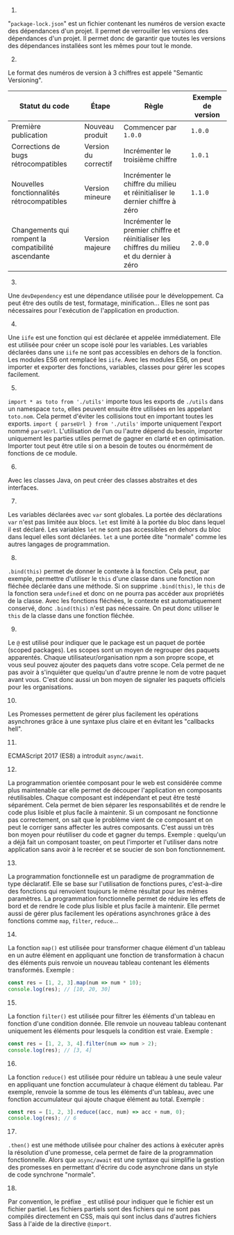 1.
"`package-lock.json`" est un fichier contenant les numéros de version exacte des dépendances d'un projet. Il permet de verrouiller les versions des dépendances d'un projet. Il permet donc de garantir que toutes les versions des dépendances installées sont les mêmes pour tout le monde.

2.
Le format des numéros de version à 3 chiffres est appelé "Semantic Versioning". 

| Statut du code                            | Étape        | Règle                                         | Exemple de version |
|-------------------------------------------|--------------|-----------------------------------------------|--------------------|
| Première publication                      | Nouveau produit | Commencer par `1.0.0`                        | `1.0.0`              |
| Corrections de bugs rétrocompatibles | Version du correctif| Incrémenter le troisième chiffre          | `1.0.1`              |
| Nouvelles fonctionnalités rétrocompatibles | Version mineure | Incrémenter le chiffre du milieu et réinitialiser le dernier chiffre à zéro | `1.1.0`              |
| Changements qui rompent la compatibilité ascendante | Version majeure | Incrémenter le premier chiffre et réinitialiser les chiffres du milieu et du dernier à zéro | `2.0.0`              |

3.
Une `devDependency` est une dépendance utilisée pour le développement. Ca peut être des outils de test, formatage, minification... Elles ne sont pas nécessaires pour l'exécution de l'application en production.

4.
Une `iife` est une fonction qui est déclarée et appelée immédiatement. Elle est utilisée pour créer un scope isolé pour les variables. Les variables déclarées dans une `iife` ne sont pas accessibles en dehors de la fonction. 
Les modules ES6 ont remplacé les `iife`. Avec les modules ES6, on peut importer et exporter des fonctions, variables, classes pour gérer les scopes facilement.

5.
`import * as toto from './utils'` importe tous les exports de `./utils` dans un namespace `toto`, elles peuvent ensuite être utilisées en les appelant `toto.nom`. Cela permet d'éviter les collisions tout en important toutes les exports. `import { parseUrl } from './utils'` importe uniquement l'export nommé `parseUrl`.
L'utilisation de l'un ou l'autre dépend du besoin, importer uniquement les parties utiles permet de gagner en clarté et en optimisation. Importer tout peut être utile si on a besoin de toutes ou énormément de fonctions de ce module.

6.
Avec les classes Java, on peut créer des classes abstraites et des interfaces.

7.
Les variables déclarées avec `var` sont globales. La portée des déclarations `var` n'est pas limitée aux blocs.
`let` est limité à la portée du bloc dans lequel il est déclaré. Les variables `let` ne sont pas accessibles en dehors du bloc dans lequel elles sont déclarées. `let` a une portée dite "normale" comme les autres langages de programmation.

8.
`.bind(this)` permet de donner le contexte à la fonction. Cela peut, par exemple, permettre d'utiliser le `this` d'une classe dans une fonction non fléchée déclarée dans une méthode. Si on supprime `.bind(this)`, le `this` de la fonction sera `undefined` et donc on ne pourra pas accéder aux propriétés de la classe. Avec les fonctions fléchées, le contexte est automatiquement conservé, donc `.bind(this)` n'est pas nécessaire. On peut donc utiliser le `this` de la classe dans une fonction fléchée.

9.
Le `@` est utilisé pour indiquer que le package est un paquet de portée (scoped packages). Les scopes sont un moyen de regrouper des paquets apparentés. Chaque utilisateur/organisation npm a son propre scope, et vous seul pouvez ajouter des paquets dans votre scope. Cela permet de ne pas avoir à s'inquiéter que quelqu'un d'autre prenne le nom de votre paquet avant vous.
C'est donc aussi un bon moyen de signaler les paquets officiels pour les organisations.

10.
Les Promesses permettent de gérer plus facilement les opérations asynchrones grâce à une syntaxe plus claire et en évitant les "callbacks hell".

11.
ECMAScript 2017 (ES8) a introduit `async/await`.

12.
La programmation orientée composant pour le web est considérée comme plus maintenable car elle permet de découper l'application en composants réutilisables. Chaque composant est indépendant et peut être testé séparément. Cela permet de bien séparer les responsabilités et de rendre le code plus lisible et plus facile à maintenir. Si un composant ne fonctionne pas correctement, on sait que le problème vient de ce composant et on peut le corriger sans affecter les autres composants.
C'est aussi un très bon moyen pour réutiliser du code et gagner du temps.
Exemple : quelqu'un a déjà fait un composant toaster, on peut l'importer et l'utiliser dans notre application sans avoir à le recréer et se soucier de son bon fonctionnement.

13.
La programmation fonctionnelle est un paradigme de programmation de type déclaratif. Elle se base sur l'utilisation de fonctions pures, c'est-à-dire des fonctions qui renvoient toujours le même résultat pour les mêmes paramètres.
La programmation fonctionnelle permet de réduire les effets de bord et de rendre le code plus lisible et plus facile à maintenir. Elle permet aussi de gérer plus facilement les opérations asynchrones grâce à des fonctions comme `map`, `filter`, `reduce`...

14.
La fonction `map()` est utilisée pour transformer chaque élément d'un tableau en un autre élément en appliquant une fonction de transformation à chacun des éléments puis renvoie un nouveau tableau contenant les éléments transformés.
Exemple :
```javascript
const res = [1, 2, 3].map(num => num * 10);
console.log(res); // [10, 20, 30]
```

15.
La fonction `filter()` est utilisée pour filtrer les éléments d'un tableau en fonction d'une condition donnée. Elle renvoie un nouveau tableau contenant uniquement les éléments pour lesquels la condition est vraie.
Exemple :
```javascript
const res = [1, 2, 3, 4].filter(num => num > 2);
console.log(res); // [3, 4]
```

16.
La fonction `reduce()` est utilisée pour réduire un tableau à une seule valeur en appliquant une fonction accumulateur à chaque élément du tableau. Par exemple, renvoie la somme de tous les éléments d'un tableau, avec une fonction accumulateur qui ajoute chaque élément au total.
Exemple :
```javascript
const res = [1, 2, 3].reduce((acc, num) => acc + num, 0);
console.log(res); // 6
```

17.
`.then()` est une méthode utilisée pour chaîner des actions à exécuter après la résolution d'une promesse, cela permet de faire de la programmation fonctionnelle. Alors que `async/await` est une syntaxe qui simplifie la gestion des promesses en permettant d'écrire du code asynchrone dans un style de code synchrone "normale".

18.
Par convention, le préfixe `_` est utilisé pour indiquer que le fichier est un fichier partiel. Les fichiers partiels sont des fichiers qui ne sont pas compilés directement en CSS, mais qui sont inclus dans d'autres fichiers Sass à l'aide de la directive `@import`.
